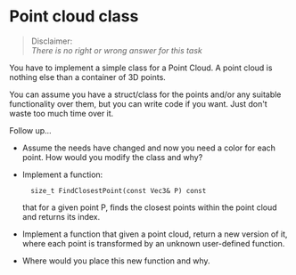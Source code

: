 # Point cloud class

> Disclaimer:\
    _There is no right or wrong answer for this task_


You have to implement a simple class for a Point Cloud. A point cloud is nothing else than a container of 3D points.

You can assume you have a struct/class for the points and/or any suitable functionality over them, but you can write code if you want. Just don't waste too much time over it.


Follow up...
- Assume the needs have changed and now you need a color for each point. How would you modify the class and why?

- Implement a function:

        size_t FindClosestPoint(const Vec3& P) const

    that for a given point P, finds the closest points within the point cloud and returns its index.

- Implement a function that given a point cloud, return a new version of it, where each point is transformed by an unknown user-defined function.

- Where would you place this new function and why.
